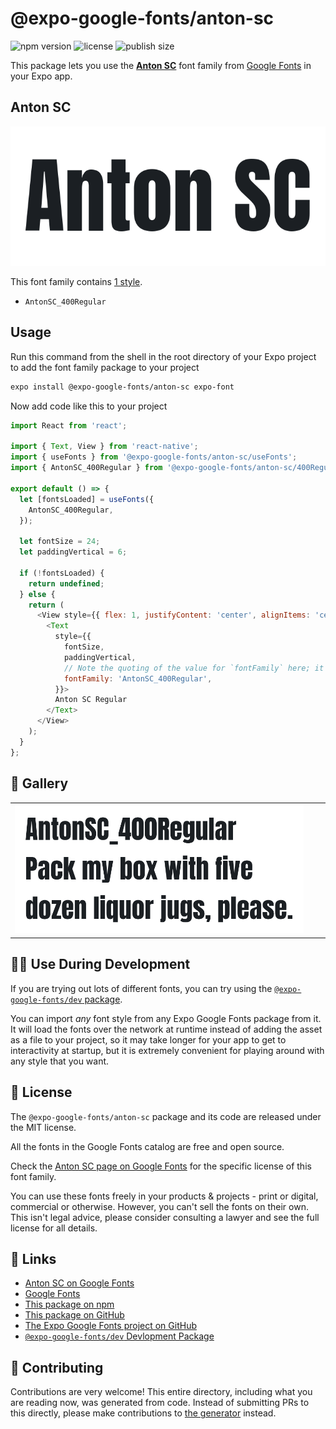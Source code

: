 # @expo-google-fonts/anton-sc

![npm version](https://flat.badgen.net/npm/v/@expo-google-fonts/anton-sc)
![license](https://flat.badgen.net/github/license/expo/google-fonts)
![publish size](https://flat.badgen.net/packagephobia/install/@expo-google-fonts/anton-sc)

This package lets you use the [**Anton SC**](https://fonts.google.com/specimen/Anton+SC) font family from [Google Fonts](https://fonts.google.com/) in your Expo app.

## Anton SC

![Anton SC](./font-family.png)

This font family contains [1 style](#-gallery).

- `AntonSC_400Regular`

## Usage

Run this command from the shell in the root directory of your Expo project to add the font family package to your project
```sh
expo install @expo-google-fonts/anton-sc expo-font
```

Now add code like this to your project
```js
import React from 'react';

import { Text, View } from 'react-native';
import { useFonts } from '@expo-google-fonts/anton-sc/useFonts';
import { AntonSC_400Regular } from '@expo-google-fonts/anton-sc/400Regular';

export default () => {
  let [fontsLoaded] = useFonts({
    AntonSC_400Regular,
  });

  let fontSize = 24;
  let paddingVertical = 6;

  if (!fontsLoaded) {
    return undefined;
  } else {
    return (
      <View style={{ flex: 1, justifyContent: 'center', alignItems: 'center' }}>
        <Text
          style={{
            fontSize,
            paddingVertical,
            // Note the quoting of the value for `fontFamily` here; it expects a string!
            fontFamily: 'AntonSC_400Regular',
          }}>
          Anton SC Regular
        </Text>
      </View>
    );
  }
};

```

## 🔡 Gallery


||||
|-|-|-|
|![AntonSC_400Regular](.//400Regular/AntonSC_400Regular.ttf.png)||||


## 👩‍💻 Use During Development

If you are trying out lots of different fonts, you can try using the [`@expo-google-fonts/dev` package](https://github.com/freeboub/google-fonts/tree/master/font-packages/dev#readme).

You can import *any* font style from any Expo Google Fonts package from it. It will load the fonts
over the network at runtime instead of adding the asset as a file to your project, so it may take longer
for your app to get to interactivity at startup, but it is extremely convenient
for playing around with any style that you want.

## 📖 License

The `@expo-google-fonts/anton-sc` package and its code are released under the MIT license.

All the fonts in the Google Fonts catalog are free and open source.

Check the [Anton SC page on Google Fonts](https://fonts.google.com/specimen/Anton+SC) for the specific license of this font family.

You can use these fonts freely in your products & projects - print or digital, commercial or otherwise. However, you can't sell the fonts on their own. This isn't legal advice, please consider consulting a lawyer and see the full license for all details.

## 🔗 Links

- [Anton SC on Google Fonts](https://fonts.google.com/specimen/Anton+SC)
- [Google Fonts](https://fonts.google.com/)
- [This package on npm](https://www.npmjs.com/package/@expo-google-fonts/anton-sc)
- [This package on GitHub](https://github.com/freeboub/google-fonts/tree/master/font-packages/anton-sc)
- [The Expo Google Fonts project on GitHub](https://github.com/freeboub/google-fonts)
- [`@expo-google-fonts/dev` Devlopment Package](https://github.com/freeboub/google-fonts/tree/master/font-packages/dev)

## 🤝 Contributing

Contributions are very welcome! This entire directory, including what you are reading now, was generated from code. Instead of submitting PRs to this directly, please make contributions to [the generator](https://github.com/freeboub/google-fonts/tree/master/packages/generator) instead.
